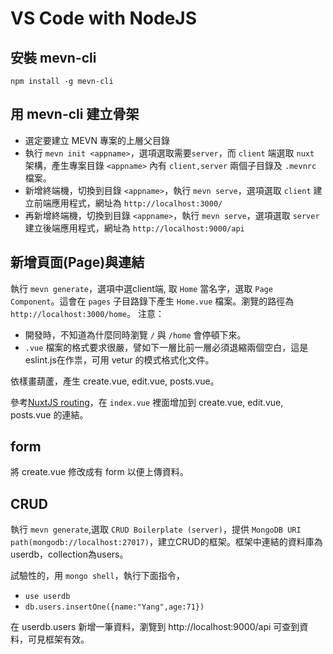 # VS Code with NodeJS
## 安裝 mevn-cli
`npm install -g mevn-cli`
## 用 mevn-cli 建立骨架
* 選定要建立 MEVN 專案的上層父目錄
* 執行 `mevn init <appname>`，選項選取需要`server`，而 `client` 端選取 `nuxt` 架構，產生專案目錄 `<appname>` 內有 `client,server` 兩個子目錄及 `.mevnrc` 檔案。
* 新增終端機，切換到目錄 `<appname>`，執行 `mevn serve`，選項選取 `client` 建立前端應用程式，網址為 `http://localhost:3000/`
* 再新增終端機，切換到目錄 `<appname>`，執行 `mevn serve`，選項選取 `server` 建立後端應用程式，網址為 `http://localhost:9000/api`

## 新增頁面(Page)與連結
執行 `mevn generate`，選項中選client端,
取 `Home` 當名字，選取 `Page Component`。這會在 `pages` 子目路錄下產生 `Home.vue` 檔案。瀏覽的路徑為 `http://localhost:3000/home`。
注意：
* 開發時，不知道為什麼同時瀏覽 `/` 與 `/home` 會停頓下來。
* `.vue` 檔案的格式要求很嚴，譬如下一層比前一層必須退縮兩個空白，這是eslint.js在作祟，可用 vetur 的模式格式化文件。

依樣畫葫蘆，產生 create.vue, edit.vue, posts.vue。

參考[NuxtJS routing](https://nuxtjs.org/guides/get-started/routing)，在 `index.vue` 裡面增加到 create.vue, edit.vue, posts.vue 的連結。

## form
將 create.vue 修改成有 form 以便上傳資料。

## CRUD
執行 `mevn generate`,選取 `CRUD Boilerplate (server)`，提供 `MongoDB URI path(mongodb://localhost:27017)`，建立CRUD的框架。框架中連結的資料庫為userdb，collection為users。

試驗性的，用 `mongo shell`，執行下面指令，
* `use userdb`
* `db.users.insertOne({name:"Yang",age:71})`

在 userdb.users 新增一筆資料，瀏覽到 http://localhost:9000/api 
可查到資料，可見框架有效。

